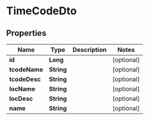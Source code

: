 

# TimeCodeDto


## Properties

| Name | Type | Description | Notes |
|------------ | ------------- | ------------- | -------------|
|**id** | **Long** |  |  [optional] |
|**tcodeName** | **String** |  |  [optional] |
|**tcodeDesc** | **String** |  |  [optional] |
|**locName** | **String** |  |  [optional] |
|**locDesc** | **String** |  |  [optional] |
|**name** | **String** |  |  [optional] |



